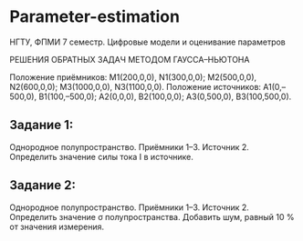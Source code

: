 # Parameter-estimation
НГТУ, ФПМИ 7 семестр. Цифровые модели и оценивание параметров

РЕШЕНИЯ ОБРАТНЫХ ЗАДАЧ МЕТОДОМ ГАУССА–НЬЮТОНА

Положение приёмников: M1(200,0,0), N1(300,0,0); M2(500,0,0),
N2(600,0,0); M3(1000,0,0), N3(1100,0,0).
Положение источников: A1(0,–500,0), B1(100,–500,0); A2(0,0,0),
B2(100,0,0); A3(0,500,0), B3(100,500,0).

## Задание 1:
Однородное полупространство. Приёмники 1–3. Источник 2.
Определить значение силы тока I в источнике.

## Задание 2:
Однородное полупространство. Приёмники 1–3. Источник 2.
Определить значение σ полупространства. Добавить шум, равный
10 % от значения измерения.
